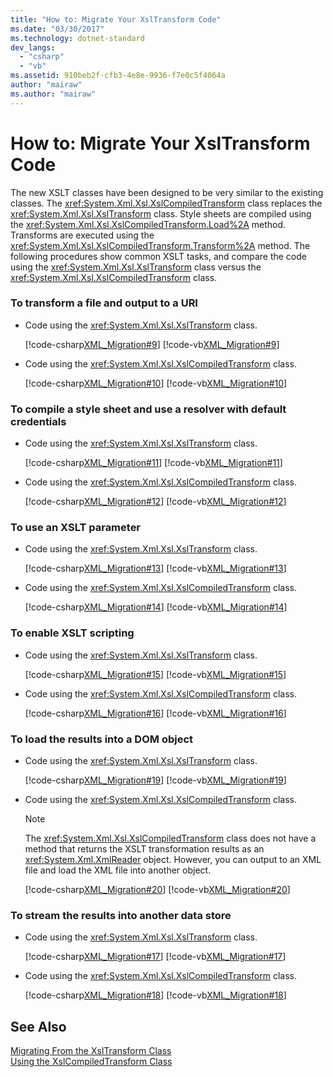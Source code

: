 ```yaml
---
title: "How to: Migrate Your XslTransform Code"
ms.date: "03/30/2017"
ms.technology: dotnet-standard
dev_langs: 
  - "csharp"
  - "vb"
ms.assetid: 910beb2f-cfb3-4e8e-9936-f7e0c5f4064a
author: "mairaw"
ms.author: "mairaw"
---
```

# How to: Migrate Your XslTransform Code
The new XSLT classes have been designed to be very similar to the existing classes. The <xref:System.Xml.Xsl.XslCompiledTransform> class replaces the <xref:System.Xml.Xsl.XslTransform> class. Style sheets are compiled using the <xref:System.Xml.Xsl.XslCompiledTransform.Load%2A> method. Transforms are executed using the <xref:System.Xml.Xsl.XslCompiledTransform.Transform%2A> method. The following procedures show common XSLT tasks, and compare the code using the <xref:System.Xml.Xsl.XslTransform> class versus the <xref:System.Xml.Xsl.XslCompiledTransform> class.  
  
### To transform a file and output to a URI  
  
- Code using the <xref:System.Xml.Xsl.XslTransform> class.  
  
   [!code-csharp[XML_Migration#9](../../../../samples/snippets/csharp/VS_Snippets_Data/XML_Migration/CS/migration.cs#9)]
   [!code-vb[XML_Migration#9](../../../../samples/snippets/visualbasic/VS_Snippets_Data/XML_Migration/VB/migration.vb#9)]  
  
- Code using the <xref:System.Xml.Xsl.XslCompiledTransform> class.  
  
   [!code-csharp[XML_Migration#10](../../../../samples/snippets/csharp/VS_Snippets_Data/XML_Migration/CS/migration.cs#10)]
   [!code-vb[XML_Migration#10](../../../../samples/snippets/visualbasic/VS_Snippets_Data/XML_Migration/VB/migration.vb#10)]  
  
### To compile a style sheet and use a resolver with default credentials  
  
- Code using the <xref:System.Xml.Xsl.XslTransform> class.  
  
   [!code-csharp[XML_Migration#11](../../../../samples/snippets/csharp/VS_Snippets_Data/XML_Migration/CS/migration.cs#11)]
   [!code-vb[XML_Migration#11](../../../../samples/snippets/visualbasic/VS_Snippets_Data/XML_Migration/VB/migration.vb#11)]  
  
- Code using the <xref:System.Xml.Xsl.XslCompiledTransform> class.  
  
   [!code-csharp[XML_Migration#12](../../../../samples/snippets/csharp/VS_Snippets_Data/XML_Migration/CS/migration.cs#12)]
   [!code-vb[XML_Migration#12](../../../../samples/snippets/visualbasic/VS_Snippets_Data/XML_Migration/VB/migration.vb#12)]  
  
### To use an XSLT parameter  
  
- Code using the <xref:System.Xml.Xsl.XslTransform> class.  
  
   [!code-csharp[XML_Migration#13](../../../../samples/snippets/csharp/VS_Snippets_Data/XML_Migration/CS/migration.cs#13)]
   [!code-vb[XML_Migration#13](../../../../samples/snippets/visualbasic/VS_Snippets_Data/XML_Migration/VB/migration.vb#13)]  
  
- Code using the <xref:System.Xml.Xsl.XslCompiledTransform> class.  
  
   [!code-csharp[XML_Migration#14](../../../../samples/snippets/csharp/VS_Snippets_Data/XML_Migration/CS/migration.cs#14)]
   [!code-vb[XML_Migration#14](../../../../samples/snippets/visualbasic/VS_Snippets_Data/XML_Migration/VB/migration.vb#14)]  
  
### To enable XSLT scripting  
  
- Code using the <xref:System.Xml.Xsl.XslTransform> class.  
  
   [!code-csharp[XML_Migration#15](../../../../samples/snippets/csharp/VS_Snippets_Data/XML_Migration/CS/migration.cs#15)]
   [!code-vb[XML_Migration#15](../../../../samples/snippets/visualbasic/VS_Snippets_Data/XML_Migration/VB/migration.vb#15)]  
  
- Code using the <xref:System.Xml.Xsl.XslCompiledTransform> class.  
  
   [!code-csharp[XML_Migration#16](../../../../samples/snippets/csharp/VS_Snippets_Data/XML_Migration/CS/migration.cs#16)]
   [!code-vb[XML_Migration#16](../../../../samples/snippets/visualbasic/VS_Snippets_Data/XML_Migration/VB/migration.vb#16)]  
  
### To load the results into a DOM object  
  
- Code using the <xref:System.Xml.Xsl.XslTransform> class.  
  
   [!code-csharp[XML_Migration#19](../../../../samples/snippets/csharp/VS_Snippets_Data/XML_Migration/CS/migration.cs#19)]
   [!code-vb[XML_Migration#19](../../../../samples/snippets/visualbasic/VS_Snippets_Data/XML_Migration/VB/migration.vb#19)]  
  
- Code using the <xref:System.Xml.Xsl.XslCompiledTransform> class.  
  
  > [!NOTE]
  >  The <xref:System.Xml.Xsl.XslCompiledTransform> class does not have a method that returns the XSLT transformation results as an <xref:System.Xml.XmlReader> object. However, you can output to an XML file and load the XML file into another object.  
  
   [!code-csharp[XML_Migration#20](../../../../samples/snippets/csharp/VS_Snippets_Data/XML_Migration/CS/migration.cs#20)]
   [!code-vb[XML_Migration#20](../../../../samples/snippets/visualbasic/VS_Snippets_Data/XML_Migration/VB/migration.vb#20)]  
  
### To stream the results into another data store  
  
- Code using the <xref:System.Xml.Xsl.XslTransform> class.  
  
   [!code-csharp[XML_Migration#17](../../../../samples/snippets/csharp/VS_Snippets_Data/XML_Migration/CS/migration.cs#17)]
   [!code-vb[XML_Migration#17](../../../../samples/snippets/visualbasic/VS_Snippets_Data/XML_Migration/VB/migration.vb#17)]  
  
- Code using the <xref:System.Xml.Xsl.XslCompiledTransform> class.  
  
   [!code-csharp[XML_Migration#18](../../../../samples/snippets/csharp/VS_Snippets_Data/XML_Migration/CS/migration.cs#18)]
   [!code-vb[XML_Migration#18](../../../../samples/snippets/visualbasic/VS_Snippets_Data/XML_Migration/VB/migration.vb#18)]  
  
## See Also  
 [Migrating From the XslTransform Class](../../../../docs/standard/data/xml/migrating-from-the-xsltransform-class.md)  
 [Using the XslCompiledTransform Class](../../../../docs/standard/data/xml/using-the-xslcompiledtransform-class.md)
